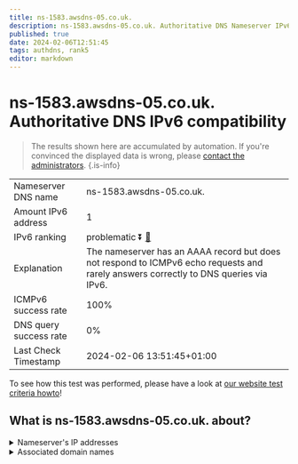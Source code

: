 ```yaml
---
title: ns-1583.awsdns-05.co.uk.
description: ns-1583.awsdns-05.co.uk. Authoritative DNS Nameserver IPv6 compatibility
published: true
date: 2024-02-06T12:51:45
tags: authdns, rank5
editor: markdown
---
```


# ns-1583.awsdns-05.co.uk. Authoritative DNS IPv6 compatibility

> The results shown here are accumulated by automation. If you're convinced the displayed data is wrong, please [contact the administrators](/howto/chat). 
{.is-info}




|   |   |
| - | - |
| Nameserver DNS name | ns-1583.awsdns-05.co.uk.
| Amount IPv6 address | 1
| IPv6 ranking | problematic :arrow_double_down: [🔗](/howto/ranking) |
| Explanation | The nameserver has an AAAA record but does not respond to ICMPv6 echo requests and rarely answers correctly to DNS queries via IPv6. |
| ICMPv6 success rate | 100%|
| DNS query success rate | 0% |
| Last Check Timestamp | 2024-02-06 13:51:45+01:00 |

To see how this test was performed, please have a look at [our website test criteria howto](/howto/testcriteria/authdns)!


## What is ns-1583.awsdns-05.co.uk. about?




<details>
<summary>Nameserver's IP addresses</summary>

2600:9000:5306:2f00::1

</details>



<details>
<summary>Associated domain names</summary>

www.takeda.com

</details>
